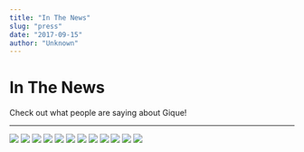 ```yaml
---
title: "In The News"
slug: "press"
date: "2017-09-15"
author: "Unknown"
---
```


# In The News

Check out what people are saying about Gique!

* * *

[![](https://images.squarespace-cdn.com/content/v1/525f99bee4b09c141b6f8b0c/1455914567574-QO58272B18OJMZIOIRLR/image-asset.jpeg?format=original)](http://cs.astronomy.com/asy/b/daves-universe/archive/2015/06/01/greetings-from-the-world-science-festival-star-party.aspx) [![](https://images.squarespace-cdn.com/content/v1/525f99bee4b09c141b6f8b0c/1489640272054-RE1G56BVB611WZ86F578/PBS+NOVA?format=original)](http://www.pbs.org/wgbh/nova/body/dancing-to-learn.html) [![](https://images.squarespace-cdn.com/content/v1/525f99bee4b09c141b6f8b0c/1505503622391-XRLA7BL2B4CCPO1UBTTD/stem-connector.jpg?format=original)](http://www.stemconnector.com/meet-danielle-olson-gique-advancing-case-steam-education/) [![](https://images.squarespace-cdn.com/content/v1/525f99bee4b09c141b6f8b0c/1456942456385-A1A7Q2LJ7XVDZCRC63NI/image-asset.png?format=original)](http://blog.microsoftnewengland.com/2016/02/29/voices-of-change-diversity-in-stem-can-change-the-world/) [![](https://images.squarespace-cdn.com/content/v1/525f99bee4b09c141b6f8b0c/1462549089584-9MDPFWSE2MLOZCA7BWQC/image-asset.jpeg?format=original)](http://newbostonpost.com/2016/04/27/ideas-unleashed-by-dorchester-hackathon-for-kids/) [![](https://images.squarespace-cdn.com/content/v1/525f99bee4b09c141b6f8b0c/1455912897822-ZO1G7J5JMM797FN7WPXH/image-asset.jpeg?format=original)](http://slice.mit.edu/2016/02/19/gique-blends-arts-and-sciences-afterschool/) [![](https://images.squarespace-cdn.com/content/v1/525f99bee4b09c141b6f8b0c/1455913234446-0O8WP6EJ10VJJYSDNS7J/image-asset.jpeg?format=original)](http://baystatebanner.com/news/2015/jul/29/blending-arts-and-science/) [![](https://images.squarespace-cdn.com/content/v1/525f99bee4b09c141b6f8b0c/1455914550288-OJHOTD40XLFN1HXJLEKA/image-asset.png?format=original)](http://www.sciencecheerleader.com/2015/06/science-cheerleaders-visit-the-world-science-festival/) [![](https://images.squarespace-cdn.com/content/v1/525f99bee4b09c141b6f8b0c/1455912853081-XJ5Q3HS5JV3BP6Z671R4/image-asset.png?format=original)](http://arts.mit.edu/gique/) [![](https://images.squarespace-cdn.com/content/v1/525f99bee4b09c141b6f8b0c/1501646561694-TK0XOM0ICE8YL2VE7PRP/image-asset.jpeg?format=original)](http://www.sciartmagazine.com/growing-youth-curiosity-and-self-confidence-in-steam-with-gique.html) [![](https://images.squarespace-cdn.com/content/v1/525f99bee4b09c141b6f8b0c/1455912934914-QW5SFY3E3MUO5SXZIOF5/image-asset.jpeg?format=original)](http://50.56.238.19/boston-beer-brewing/2014/07/this-friday-beer-geekery-in-the-seaport/) [![](https://images.squarespace-cdn.com/content/v1/525f99bee4b09c141b6f8b0c/1455913110416-9HZNTTTYH0EBO48OAF0K/image-asset.jpeg?format=original)](http://www.bostonglow.org/organized_woman_spotlight_danielle_olson_founder_of_gique)